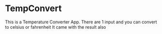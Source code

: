 # TempConvert
This is a Temperature Converter App. 
There are 1 input and you can convert to celsius or fahrenheit
It came with the result also
